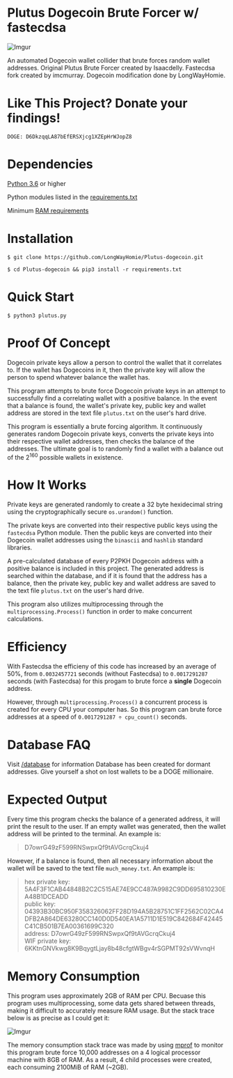 # Plutus Dogecoin Brute Forcer w/ fastecdsa

![Imgur](https://i.imgur.com/0T5XgZ4.jpg)

An automated Dogecoin wallet collider that brute forces random wallet addresses.
Original Plutus Brute Forcer created by Isaacdelly. Fastecdsa fork created by imcmurray.
Dogecoin modification done by LongWayHomie.

# Like This Project? Donate your findings!

```
DOGE: D6DkzqqLA87bEfERSXjcg1XZEpHrWJopZ8
```

# Dependencies

<a href="https://www.python.org/downloads/">Python 3.6</a> or higher

Python modules listed in the <a href="/requirements.txt">requirements.txt<a/>
  
Minimum <a href="#memory-consumption">RAM requirements</a>

# Installation

```
$ git clone https://github.com/LongWayHomie/Plutus-dogecoin.git

$ cd Plutus-dogecoin && pip3 install -r requirements.txt
```

# Quick Start

```
$ python3 plutus.py
```

# Proof Of Concept

Dogecoin private keys allow a person to control the wallet that it correlates to. If the wallet has Dogecoins in it, then the private key will allow the person to spend whatever balance the wallet has. 

This program attempts to brute force Dogecoin private keys in an attempt to successfully find a correlating wallet with a positive balance. In the event that a balance is found, the wallet's private key, public key and wallet address are stored in the text file `plutus.txt` on the user's hard drive.

This program is essentially a brute forcing algorithm. It continuously generates random Dogecoin private keys, converts the private keys into their respective wallet addresses, then checks the balance of the addresses. The ultimate goal is to randomly find a wallet with a balance out of the 2<sup>160</sup> possible wallets in existence.

# How It Works

Private keys are generated randomly to create a 32 byte hexidecimal string using the cryptographically secure `os.urandom()` function.

The private keys are converted into their respective public keys using the `fastecdsa` Python module. Then the public keys are converted into their Dogecoin wallet addresses using the `binascii` and `hashlib` standard libraries.

A pre-calculated database of every P2PKH Dogecoin address with a positive balance is included in this project. The generated address is searched within the database, and if it is found that the address has a balance, then the private key, public key and wallet address are saved to the text file `plutus.txt` on the user's hard drive.

This program also utilizes multiprocessing through the `multiprocessing.Process()` function in order to make concurrent calculations.

# Efficiency

With Fastecdsa the efficieny of this code has increased by an average of 50%, from `0.0032457721` seconds (without Fastecdsa) to `0.0017291287` seconds (with Fastecdsa) for this progam to brute force a __single__ Dogecoin address. 

However, through `multiprocessing.Process()` a concurrent process is created for every CPU your computer has. So this program can brute force addresses at a speed of `0.0017291287 ÷ cpu_count()` seconds.

# Database FAQ

Visit <a href="/database/">/database</a> for information
Database has been created for dormant addresses. Give yourself a shot on lost wallets to be a DOGE millionaire.

# Expected Output

Every time this program checks the balance of a generated address, it will print the result to the user. If an empty wallet was generated, then the wallet address will be printed to the terminal. An example is:

>D7owrG49zF599RNSwpxQf9tAVGcrqCkuj4

However, if a balance is found, then all necessary information about the wallet will be saved to the text file `much_money.txt`. An example is:

>hex private key: 5A4F3F1CAB44848B2C2C515AE74E9CC487A9982C9DD695810230EA48B1DCEADD<br/>
>public key: 04393B30BC950F358326062FF28D194A5B28751C1FF2562C02CA4DFB2A864DE63280CC140D0D540EA1A5711D1E519C842684F42445C41CB501B7EA00361699C320<br/>
>address: D7owrG49zF599RNSwpxQf9tAVGcrqCkuj4<br/>
>WIF private key: 6KKtnGNVkwg8K9BqygtLjay8b48cfgtWBgv4rSGPMT92sVWvnqH<br/>

# Memory Consumption

This program uses approximately 2GB of RAM per CPU. Becuase this program uses multiprocessing, some data gets shared between threads, making it difficult to accurately measure RAM usage. But the stack trace below is as precise as I could get it:

![Imgur](https://i.imgur.com/9Cq0yf3.png)

The memory consumption stack trace was made by using <a href="https://pypi.org/project/memory-profiler/">mprof</a> to monitor this program brute force 10,000 addresses on a 4 logical processor machine with 8GB of RAM. As a result, 4 child processes were created, each consuming 2100MiB of RAM (~2GB).


